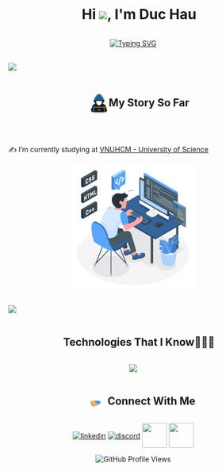 
<div id="user-content-toc">
  <ul align="center">
    <summary><h1 style="display: inline-block">Hi <img src="https://media.giphy.com/media/hvRJCLFzcasrR4ia7z/giphy.gif" width="35">, I'm Duc Hau</h1></summary>
  </ul>
</div>

<p align="center">
  <a href="https://git.io/typing-svg"><img src="https://readme-typing-svg.demolab.com?font=Time+new+roman&size=25&duration=4000&pause=500&color=2E9F3F&center=true&vCenter=true&random=false&width=600&height=100&lines=Computer+Science+Student;Final-year+student;Always+eager+to+learn;Thank+u+for+visiting" alt="Typing SVG" /></a>
</p>

<br>
<img src="https://user-images.githubusercontent.com/73097560/115834477-dbab4500-a447-11eb-908a-139a6edaec5c.gif">
<br>

<div id="user-content-toc">
  <ul align="center">
    <summary><h2 style="display: inline-block"><img align="center" src = "https://github.com/duchauu/duchauu/raw/main/imagesforgit/about_me.gif" width = 40px>My Story So Far</h2></summary>
  </ul>
</div>

<br>

✍ I’m currently studying at [VNUHCM - University of Science](https://hcmus.edu.vn/)

<td>
      <p align="center"> 
        <img src = "https://github.com/duchauu/duchauu/raw/main/imagesforgit/programming.svg" alt="dev" width="50%"/>
      </p>
    </td>
<!--
<div id="user-content-toc">
  <ul align="center">
    <summary><h2 style="display: inline-block">Activities</h2></summary>
  </ul>
  -->


<!--</div>
<table style="width:100%;">
  <tr>
    <td>
      <img src="https://github-readme-stats.vercel.app/api/top-langs/?username=duchauu&bg_color=FFFFFF00&text_color=179fa3&layout=compact&hide=CSS&langs_count=10&custom_title=Top%20ngôn%20ngữ%20được%20dùng" alt="duchau" width="60%"/>
      <img src="https://github-readme-stats.vercel.app/api?username=duchauu&bg_color=FFFFFF00&text_color=179fa3&show_icons=true&count_private=true&include_all_commits=true&custom_title=Hoạt%20động%20trên%20Github" alt="duchau" width="80%"/>
    </td>
    <td>
      <p align="center"> 
        <img src = "https://github.com/duchauu/duchauu/raw/main/imagesforgit/programming.svg" alt="dev" width="100%"/>
      </p>
    </td>
  </tr>
</table>
-->


<br>
<img src="https://user-images.githubusercontent.com/73097560/115834477-dbab4500-a447-11eb-908a-139a6edaec5c.gif">
<br>
<!--h1 without bottom border-->
<div id="user-content-toc">
  <ul align="center">
    <summary><h2 style="display: inline-block">Technologies That I Know👨🏻‍💻</h2></summary>
  </ul>
</div>
<!--tech stack icons-->
<p align="center">
  <a href="https://skillicons.dev">
    <img src="https://skillicons.dev/icons?i=git,cpp,css,discord,figma,github,html,linux,mysql,py,vscode&perline=14" />
  </a>
</p>


<!-- Connect with me -->
<!--h2 without bottom border-->
<div id="user-content-toc">
  <ul align="center">
    <summary><h2 style="display: inline-block"><img align="center" src = "https://github.com/duchauu/duchauu/raw/main/imagesforgit/handshake.gif" width = 50px>Connect With Me</h2></summary>
  </ul>
</div>

<!--icons and links-->
<p align="center">
<a href="https://www.linkedin.com/in/l%C3%AA-%C4%91%E1%BB%A9c-h%E1%BA%ADu-014b07304/" target="blank"><img align="center" src="https://user-images.githubusercontent.com/88904952/234979284-68c11d7f-1acc-4f0c-ac78-044e1037d7b0.png" alt="linkedin" height="50" width="50" /></a>
<a href="https://discord.gg/tV8tTSZ4" target="blank"><img align="center" src="https://user-images.githubusercontent.com/88904952/234982627-019fd336-6248-453c-9b05-97c13fd1d207.png" alt="discord" height="50" width="50" /></a>
<a href="mailto:leduchau111@gmail.com" alt="Email"><img align="center" src="https://img.icons8.com/fluent/48/000000/mailing.png" height="50" width="50" /></a>  
<a href="https://www.kaggle.com/leduchau" alt="Kaggle" target="_blank" ><img align="center" src="https://img.icons8.com/external-tal-revivo-color-tal-revivo/24/external-kaggle-an-online-community-of-data-scientists-and-machine-learners-owned-by-google-logo-color-tal-revivo.png" height="50" width="50"/></a>
</p>

<!--profile visit count-->
<div align="center">
  
![GitHub Profile Views](https://komarev.com/ghpvc/?username=duchauu&color=blue)
  
</div>

<!--
**duchauu/duchauu** is a ✨ _special_ ✨ repository because its `README.md` (this file) appears on your GitHub profile.

Here are some ideas to get you started:

- 🔭 I’m currently working on ...
- 🌱 I’m currently learning ...
- 👯 I’m looking to collaborate on ...
- 🤔 I’m looking for help with ...
- 💬 Ask me about ...
- 📫 How to reach me: ...
- 😄 Pronouns: ...
- ⚡ Fun fact: ...
-->
